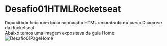# Desafio01HTMLRocketseat
Repositório feito com base no desafio HTML encontrado no curso Discorver da Rocketseat. 
<br>
Abaixo temos uma imagem expositava da guia Home:
![Desafio01PageHome](https://user-images.githubusercontent.com/102265187/181639210-89cd16a5-e476-4a98-8d1c-14be33e3e0b4.jpg)
